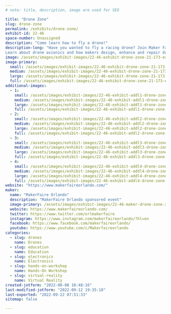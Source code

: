 ```yaml
---
# note: title, description, image are used for SEO

title: "Drone Zone"
slug: drone-zone
permalink: /exhibits/drone-zone/
exhibit-id: 22-46
space-number: Unassigned
description: "Come learn how to fly a drone!"
description-long: "Have you wanted to fly a racing drone? Join Maker Faire Orlando and BetaFPV and learn to fly an FPV drone. An FPV or first person view drone has a camera mounted at the front of the drone. With this camera and a pair VR like goggles and a flight controller, you can experience flight like you&#039;re in the drone.
Learn about drone avionics and how makers design, enhance and repair drones"
image: /assets/images/exhibit-images/22-46-exhibit-drone-zone-21-173-exhibit-drone-zone-43-pxl-20211014-011949091-3-9502-large-large.jpg
image-primary: 
  small: /assets/images/exhibit-images/22-46-exhibit-drone-zone-21-173-exhibit-drone-zone-43-pxl-20211014-011949091-3-9502-large-small.jpg
  medium: /assets/images/exhibit-images/22-46-exhibit-drone-zone-21-173-exhibit-drone-zone-43-pxl-20211014-011949091-3-9502-large-medium.jpg
  large: /assets/images/exhibit-images/22-46-exhibit-drone-zone-21-173-exhibit-drone-zone-43-pxl-20211014-011949091-3-9502-large-large.jpg
  full: /assets/images/exhibit-images/22-46-exhibit-drone-zone-21-173-exhibit-drone-zone-43-pxl-20211014-011949091-3-9502-large-full.jpg
additional-images: 
  - 1:
    small: /assets/images/exhibit-images/22-46-exhibit-addl1-drone-zone-51702266147-86d975b73f-c-small.jpg
    medium: /assets/images/exhibit-images/22-46-exhibit-addl1-drone-zone-51702266147-86d975b73f-c-medium.jpg
    large: /assets/images/exhibit-images/22-46-exhibit-addl1-drone-zone-51702266147-86d975b73f-c-large.jpg
    full: /assets/images/exhibit-images/22-46-exhibit-addl1-drone-zone-51702266147-86d975b73f-c-full.jpg
  - 2:
    small: /assets/images/exhibit-images/22-46-exhibit-addl2-drone-zone-51703344518-e6c4d430af-c-small.jpg
    medium: /assets/images/exhibit-images/22-46-exhibit-addl2-drone-zone-51703344518-e6c4d430af-c-medium.jpg
    large: /assets/images/exhibit-images/22-46-exhibit-addl2-drone-zone-51703344518-e6c4d430af-c-large.jpg
    full: /assets/images/exhibit-images/22-46-exhibit-addl2-drone-zone-51703344518-e6c4d430af-c-full.jpg
  - 3:
    small: /assets/images/exhibit-images/22-46-exhibit-addl3-drone-zone-51703712809-95683853c4-c-small.jpg
    medium: /assets/images/exhibit-images/22-46-exhibit-addl3-drone-zone-51703712809-95683853c4-c-medium.jpg
    large: /assets/images/exhibit-images/22-46-exhibit-addl3-drone-zone-51703712809-95683853c4-c-large.jpg
    full: /assets/images/exhibit-images/22-46-exhibit-addl3-drone-zone-51703712809-95683853c4-c-full.jpg
  - 4:
    small: /assets/images/exhibit-images/22-46-exhibit-addl4-drone-zone-51703736384-b5283685ef-c-small.jpg
    medium: /assets/images/exhibit-images/22-46-exhibit-addl4-drone-zone-51703736384-b5283685ef-c-medium.jpg
    large: /assets/images/exhibit-images/22-46-exhibit-addl4-drone-zone-51703736384-b5283685ef-c-large.jpg
    full: /assets/images/exhibit-images/22-46-exhibit-addl4-drone-zone-51703736384-b5283685ef-c-full.jpg
website: "https://www.makerfaireorlando.com/"
maker: 
  name: "MakerFaire Orlando"
  description: "MakerFaire Orlando sponsored event"
  image-primary: /assets/images/exhibit-images/22-46-maker-drone-zone-21-173-exhibit-addl1-drone-zone-dronezone-logo-large-medium.jpg
  website: https://www.makerfaireorlando.com/
  twitter: https://www.twitter.com/orlmakerfaire
  instagram: https://www.instagram.com/makerfaireorlando/?hl=en
  facebook: https://www.facebook.com/makerfaireorlando/
  youtube: https://www.youtube.com/c/Makerfaireorlando
categories: 
  - slug: drones
    name: Drones
  - slug: education
    name: Education
  - slug: electronics
    name: Electronics
  - slug: hands-on-workshop
    name: Hands-On Workshop
  - slug: virtual-reality
    name: Virtual Reality
created-jotform: "2022-08-08 10:48:16"
last-modified-jotform: "2022-09-12 19:35:18"
last-exported: "2022-09-22 07:51:33"
sitemap: false

---
```

